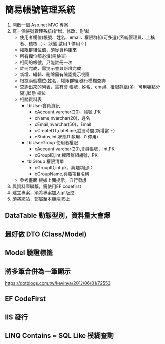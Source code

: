 # 簡易帳號管理系統

1. 開啟一個 Asp.net MVC 專案
2. 寫一個帳號管理系統(新增、修改、刪除)
    * 使用者欄位(帳號、姓名、email、權限群組(可多選)(系統管理員、上槁者、稽核…) 、狀態 啟用 1 停用 0 )
    * 權限群組位值，須從資料庫來
    * 所有欄位都必填(需檢查)
    * 相同的帳號，只能註冊一次
    * 註冊完成，需提示會員新增完成
    * 新增、編輯、刪除需有確認提示視窗
    * 根據兩個欄位(姓名、權限群組)進行模糊查詢
    * 查詢出來的列表，需有會 帳號、姓名、email、權限群組(多，可用頓點分隔),狀態  欄位
    * 相關資料表
      * tblUser會員資訊
        * cAccount,varchar(20)，帳號 ,PK
        * cName,nvarchar(20)，姓名
        * cEmail,nvarchar(50)，Email
        * cCreateDT,datetime,註冊時間(新增當下)
        * cStatus,int,狀態(1.啟用、0.停用)
      * tblUserGroup 使用者權限
        * cAccount varchar(20),會員帳號，int,PK
        * cGroupID,int,權限群組編號，PK
      * tblGroup 權限清單
        * cGroupID,int,pk，興趣項目ID
        * cGroupName,興趣項目名稱
    * 參考畫面 根據上面提示，自行發想
3. 與資料庫聯繫，需使用EF codefirst
4. 建立專案，須將專案加入git版控
5. 須將網站，部屬至本機端IIS上

## DataTable 動態型別，資料量大會爆

## 最好做 DTO (Class/Model)

## Model 驗證標籤

## 將多筆合併為一筆顯示

<https://dotblogs.com.tw/kevinya/2012/06/01/72553>

## EF CodeFirst

## IIS 發行

## LINQ Contains = SQL Like 模糊查詢
